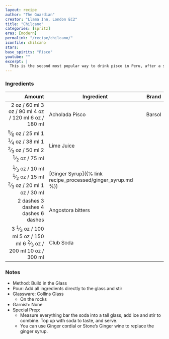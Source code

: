 ```yaml
---
layout: recipe
author: "The Guardian"
creator: "Llama Inn, London EC2"
title: "Chilcano"
categories: [spritz]
eras: [modern]
permalink: "/recipe/chilcano/"
iconfile: chilcano
stars:
base_spirits: "Pisco"
youtube: ""
excerpt: |
  This is the second most popular way to drink pisco in Peru, after a sour. If you don’t have ginger syrup, cordial or wine to hand, you can always swap the soda for ginger ale, though if you’ve got a sweet tooth, you may also want to add a drop of sugar syrup, too.
---
```


### Ingredients

|   Amount | Ingredient                                        | Brand                                    |
| -------: | ------------------------------------------------- | ---------------------------------------- |
|    <span class="onex active">2 oz / 60 ml</span> <span class="onehalfx">3 oz / 90 ml</span> <span class="twox">4 oz / 120 ml</span> <span class="threex">6 oz / 180 ml</span>| Acholada Pisco                                    | Barsol                                   |
|    <span class="onex active"> <sup>5</sup>&frasl;<sub>6</sub> oz / 25 ml</span> <span class="onehalfx">1 <sup>1</sup>&frasl;<sub>4</sub> oz / 38 ml</span> <span class="twox">1 <sup>2</sup>&frasl;<sub>3</sub> oz / 50 ml</span> <span class="threex">2 <sup>1</sup>&frasl;<sub>2</sub> oz / 75 ml</span>| Lime Juice                                        |
|    <span class="onex active"> <sup>1</sup>&frasl;<sub>3</sub> oz / 10 ml</span> <span class="onehalfx"> <sup>1</sup>&frasl;<sub>2</sub> oz / 15 ml</span> <span class="twox"> <sup>2</sup>&frasl;<sub>3</sub> oz / 20 ml</span> <span class="threex">1 oz / 30 ml</span>| [Ginger Syrup]({% link recipe_processed/ginger_syrup.md %}) |  |
| <span class="onex active">2 dashes</span> <span class="onehalfx">3 dashes</span> <span class="twox">4 dashes</span> <span class="threex">6 dashes</span>| Angostora bitters                                 |
|   <span class="onex active">3 <sup>1</sup>&frasl;<sub>3</sub> oz / 100 ml</span> <span class="onehalfx">5 oz / 150 ml</span> <span class="twox">6 <sup>2</sup>&frasl;<sub>3</sub> oz / 200 ml</span> <span class="threex">10 oz / 300 ml</span>| Club Soda                                         |

### Notes

- Method: Build in the Glass
- Pour: Add all ingredients directly to the glass and stir
- Glassware: Collins Glass
  - On the rocks
- Garnish: None
- Special Prep: 
    - Measure everything bar the soda into a tall glass, add ice and stir to combine. Top up with soda to taste, and serve.
    - You can use Ginger cordial or Stone’s Ginger wine to replace the ginger syrup.

    
<script type="application/ld+json">
{
  "@context": "https://schema.org",
  "@type": "Recipe",
  "author": {
    "@type": "Person",
    "name": "{{ page.author }}"
    },
  "image": "{%- for page in page.categories limit: 1 %}{% assign cat = site.data.categories | where: "slug", page | first %}{{ site.url }}{{ site.baseurl}}/assets/images/category_{{cat.slug}}.svg{% endfor -%}",
  "description": "{{ page.excerpt | strip_html | replace: '"', "'" }}",
  "recipeIngredient": [
  " 60 ml Acholada Pisco ",
  " 25 ml Lime Juice ",
  " 10 ml Ginger Syrup",
  "2 dashes Angostora bitters",
  "100 ml Club Soda"
    ],
  "name": "{{ page.title }}",
  "recipeInstructions": [
    {
      "@type": "HowToStep",
      "text": "- Method: Build in the Glass"
    },
    {
      "@type": "HowToStep",
      "text": "- Pour: Add all ingredients directly to the glass and stir"
    },
    {
      "@type": "HowToStep",
      "text": "- Glassware: Collins Glass"
    },
    {
      "@type": "HowToStep",
      "text": "  - On the rocks"
    },
    {
      "@type": "HowToStep",
      "text": "- Garnish: None"
    },
    {
      "@type": "HowToStep",
      "text": "- Special Prep: "
    },
    {
      "@type": "HowToStep",
      "text": "    - Measure everything bar the soda into a tall glass, add ice and stir to combine. Top up with soda to taste, and serve."
    },
    {
      "@type": "HowToStep",
      "text": "    - You can use Ginger cordial or Stone’s Ginger wine to replace the ginger syrup."
    }
    ],
  "recipeYield": "1 cocktail",
  "recipeCategory": "cocktail",
  {% if page.stars and site.data.ratings[page.iconfile].ratings -%}"aggregateRating": {
   "@type": "AggregateRating",
   "ratingValue": "{%- include stars_metadata.html %},
   "bestRating": "5",
   "reviewCount": "2"}{%- endif %}
  "recipeCuisine": "global",
  "prepTime": "PT20M",
  "cookTime": "PT15S",
  "keywords": "{{ page.title }}, cocktail, {{ page.eras }}, {%- include category_metadata.html -%}, {%- include spirits_metadata.html -%}"
}
</script>

    